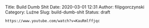Title: Build Dumb Shit
Date: 2020-03-01 12:31
Author: filipgorczynski
Category: Luźne
Slug: build-dumb-shit
Status: draft

`https://www.youtube.com/watch?v=KauRmlffjqc`
